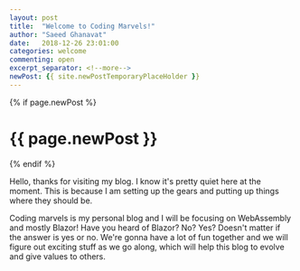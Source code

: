 ```yaml
---
layout: post
title:  "Welcome to Coding Marvels!"
author: "Saeed Ghanavat"
date:   2018-12-26 23:01:00
categories: welcome
commenting: open
excerpt_separator: <!--more-->
newPost: {{ site.newPostTemporaryPlaceHolder }}
---
```


{% if page.newPost %}
    <h1>{{ page.newPost }}</h1>
{% endif %}

Hello, thanks for visiting my blog. I know it's pretty quiet here at the moment. This is because I am setting up the gears and putting up things where they should be.
<!--more-->

Coding marvels is my personal blog and I will be focusing on WebAssembly and mostly Blazor! Have you heard of Blazor? No? Yes? Doesn't matter if the answer is yes or no. We're gonna have a lot of fun together and we will figure out exciting stuff as we go along, which will help this blog to evolve and give values to others.
